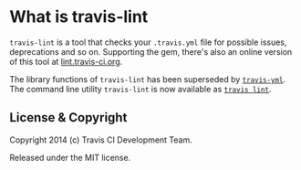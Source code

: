 # What is travis-lint

`travis-lint` is a tool that checks your `.travis.yml` file for possible issues, deprecations and so on.
Supporting the gem, there's also an online version of this tool at [lint.travis-ci.org](http://lint.travis-ci.org).

The library functions of `travis-lint` has been superseded by [`travis-yml`](https://github.com/travis-ci/travis-yml).
The command line utility `travis-lint` is now available as [`travis lint`](https://github.com/travis-ci/travis.rb#lint).

## License & Copyright

Copyright 2014 (c) Travis CI Development Team.

Released under the MIT license.
